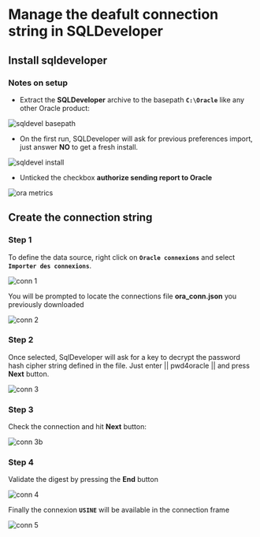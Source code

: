 # Manage the deafult connection string in SQLDeveloper

## Install sqldeveloper

### Notes on setup

- Extract the **SQLDeveloper** archive to the basepath **`C:\Oracle`** like any other Oracle product: 

![sqldevel basepath](https://technical-user-git.github.io/hosted-img/assets/setup/ora_sqldevel_install_basepath.png)

- On the first run, SQLDeveloper will ask for previous preferences import, just answer **NO** to get a fresh install.

![sqldevel install](https://technical-user-git.github.io/hosted-img/assets/setup/ora_sqldevel_install.png)

- Unticked the checkbox **authorize sending report to Oracle** 

![ora metrics](https://technical-user-git.github.io/hosted-img/assets/setup/ora_suivi_metrics_no.png)

## Create the connection string

### Step 1

To define the data source, right click on **`Oracle connexions`** and select **`Importer des connexions`**.

![conn 1](https://technical-user-git.github.io/hosted-img/ora/ora_add_conn.png)

You will be prompted to locate the connections file **ora_conn.json** you previously downloaded

![conn 2](https://technical-user-git.github.io/hosted-img/ora/ora_add_conn_2.png)

### Step 2

Once selected, SqlDeveloper will ask for a key to decrypt the password hash cipher string defined in the file. Just enter || pwd4oracle || and press **Next** button.

![conn 3](https://technical-user-git.github.io/hosted-img/ora/ora_add_conn_3.png)

### Step 3

Check the connection and hit **Next** button:

![conn 3b](https://technical-user-git.github.io/hosted-img/ora/ora_add_conn_3B.png)

### Step 4

Validate the digest by pressing the **End** button

![conn 4](https://technical-user-git.github.io/hosted-img/ora/ora_add_conn_4.png)

Finally the connexion **`USINE`** will be available in the connection frame

![conn 5](https://technical-user-git.github.io/hosted-img/ora/ora_add_conn_5.png)
